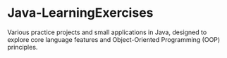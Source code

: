 # Java-LearningExercises
Various practice projects and small applications in Java, designed to explore core language features and Object-Oriented Programming (OOP) principles.
